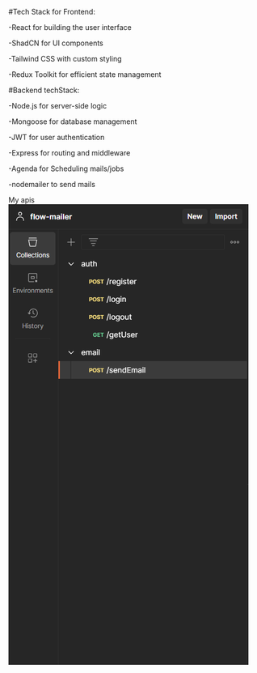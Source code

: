 #Tech Stack for Frontend:

-React for building the user interface

-ShadCN for UI components

-Tailwind CSS with custom styling

-Redux Toolkit for efficient state management

#Backend techStack:

-Node.js for server-side logic

-Mongoose for database management

-JWT for user authentication

-Express for routing and middleware

-Agenda for Scheduling mails/jobs

-nodemailer to send mails


My apis
![alt text](image.png)